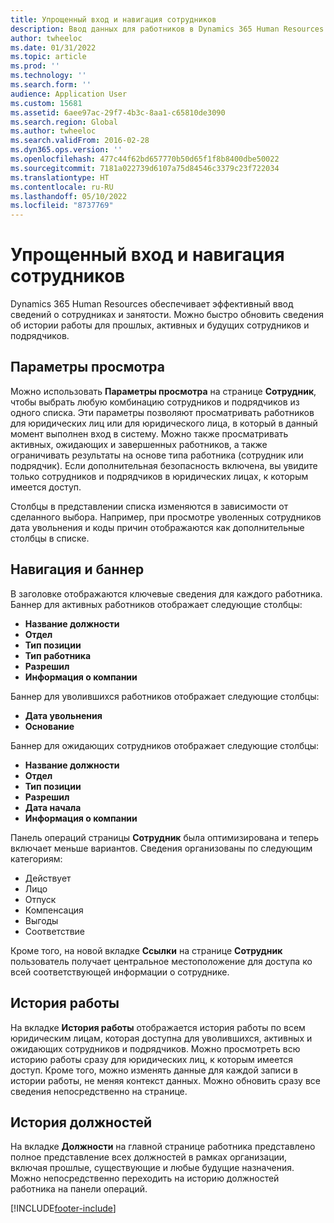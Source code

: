 ```yaml
---
title: Упрощенный вход и навигация сотрудников
description: Ввод данных для работников в Dynamics 365 Human Resources позволяет быстро вводить данные для всех сотрудников, прошлых, активных или будущих.
author: twheeloc
ms.date: 01/31/2022
ms.topic: article
ms.prod: ''
ms.technology: ''
ms.search.form: ''
audience: Application User
ms.custom: 15681
ms.assetid: 6aee97ac-29f7-4b3c-8aa1-c65810de3090
ms.search.region: Global
ms.author: twheeloc
ms.search.validFrom: 2016-02-28
ms.dyn365.ops.version: ''
ms.openlocfilehash: 477c44f62bd657770b50d65f1f8b8400dbe50022
ms.sourcegitcommit: 7181a022739d6107a75d84546c3379c23f722034
ms.translationtype: HT
ms.contentlocale: ru-RU
ms.lasthandoff: 05/10/2022
ms.locfileid: "8737769"
---
```

# <a name="streamlined-employee-navigation-and-entry"></a>Упрощенный вход и навигация сотрудников

Dynamics 365 Human Resources обеспечивает эффективный ввод сведений о сотрудниках и занятости. Можно быстро обновить сведения об истории работы для прошлых, активных и будущих сотрудников и подрядчиков.

## <a name="view-options"></a>Параметры просмотра

Можно использовать **Параметры просмотра** на странице **Сотрудник**, чтобы выбрать любую комбинацию сотрудников и подрядчиков из одного списка. Эти параметры позволяют просматривать работников для юридических лиц или для юридического лица, в который в данный момент выполнен вход в систему. Можно также просматривать активных, ожидающих и завершенных работников, а также ограничивать результаты на основе типа работника (сотрудник или подрядчик). Если дополнительная безопасность включена, вы увидите только сотрудников и подрядчиков в юридических лицах, к которым имеется доступ.

Столбцы в представлении списка изменяются в зависимости от сделанного выбора. Например, при просмотре уволенных сотрудников дата увольнения и коды причин отображаются как дополнительные столбцы в списке. 

## <a name="navigation-and-banner"></a>Навигация и баннер

В заголовке отображаются ключевые сведения для каждого работника. Баннер для активных работников отображает следующие столбцы:

- **Название должности**
- **Отдел**
- **Тип позиции**
- **Тип работника**
- **Разрешил**
- **Информация о компании**

Баннер для уволившихся работников отображает следующие столбцы:

- **Дата увольнения**
- **Основание**

Баннер для ожидающих сотрудников отображает следующие столбцы:

- **Название должности**
- **Отдел**
- **Тип позиции**
- **Разрешил**
- **Дата начала**
- **Информация о компании**

Панель операций страницы **Сотрудник** была оптимизирована и теперь включает меньше вариантов. Сведения организованы по следующим категориям: 

- Действует
- Лицо
- Отпуск
- Компенсация
- Выгоды
- Соответствие

Кроме того, на новой вкладке **Ссылки** на странице **Сотрудник** пользователь получает центральное местоположение для доступа ко всей соответствующей информации о сотруднике.


## <a name="work-history"></a>История работы

На вкладке **История работы** отображается история работы по всем юридическим лицам, которая доступна для уволившихся, активных и ожидающих сотрудников и подрядчиков. Можно просмотреть всю историю работы сразу для юридических лиц, к которым имеется доступ. Кроме того, можно изменять данные для каждой записи в истории работы, не меняя контекст данных. Можно обновить сразу все сведения непосредственно на странице. 


## <a name="position-history"></a>История должностей

На вкладке **Должности** на главной странице работника представлено полное представление всех должностей в рамках организации, включая прошлые, существующие и любые будущие назначения. Можно непосредственно переходить на историю должностей работника на панели операций.


[!INCLUDE[footer-include](../includes/footer-banner.md)]
